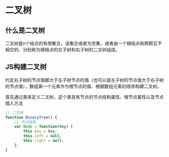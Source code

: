 # 二叉树
## 什么是二叉树
二叉树是n个结点的有限集合，该集合或者为空集，或者由一个根结点和两颗互不相交的、分别称为根结点的左子树和右子树的二叉树组成。

## JS构建二叉树
约定右子树的节点值都大于左子树节点的值（也可以是左子树的节点值大于右子树的节点值），数组第一个元素作为根节点的值、根据数组元素的顺序构建二叉树。

首先通过类来定义二叉树，这个类具有节点的节点结构属性、根节点属性以及节点插入方法

```js
// 二叉树
function BinaryTree() {
    // 节点结构
    var Node = function(key) {
        this.key = key;
        this.left = null;
        this.right = null;
    };
}
```
